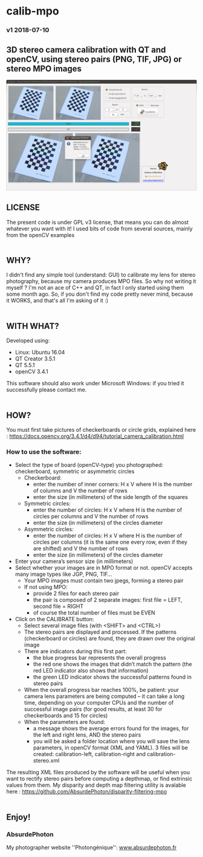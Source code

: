 # calib-mpo
### v1 2018-07-10
## 3D stereo camera calibration with QT and openCV, using stereo pairs (PNG, TIF, JPG) or stereo MPO images

![Screenshot](screenshot.jpg)


## LICENSE

The present code is under GPL v3 license, that means you can do almost whatever you want
with it!
I used bits of code from several sources, mainly from the openCV examples
<br/>
<br/>

## WHY?

I didn't find any simple tool (understand: GUI) to calibrate my lens for stereo photography, because my camera produces MPO files. So why not writing it myself ?
I'm not an ace of C++ and QT, in fact I only started using them some month ago. So, if you don't find my code pretty never mind, because it WORKS, and that's all I'm asking of it :)
<br/>
<br/>

## WITH WHAT?

Developed using:
* Linux: Ubuntu	16.04
* QT Creator 3.5.1
* QT 5.5.1
* openCV 3.4.1

This software should also work under Microsoft Windows: if you tried it successfully please contact me.
<br/>
<br/>

## HOW?

You must first take pictures of checkerboards or circle grids, explained here : https://docs.opencv.org/3.4.1/d4/d94/tutorial_camera_calibration.html

### How to use the software:
* Select the type of board (openCV-type) you photographed: checkerboard, symmetric or asymmetric circles
  * Checkerboard:
    * enter the number of inner corners: H x V where H  is the number of columns and V the number of rows
    * enter the size (in millimeters) of the side length of the squares
  * Symmetric circles:
    * enter the number of circles: H x V where H  is the number of circles per columns and V the number of rows
    * enter the size (in millimeters) of the circles diameter
  * Asymmetric circles:
    * enter the number of circles: H x V where H  is the number of circles per columns (it is the same one every row, even if they are shifted) and V the number of rows
    * enter the size (in millimeters) of the circles diameter
* Enter your camera’s sensor size (in millimeters)
* Select whether your images are in MPO format or not. openCV accepts many image types like JGP, PNG, TIF…
  * Your MPO images must contain two jpegs, forming a stereo pair
  * If not using MPO:
    * provide 2 files for each stereo pair
    * the pair is composed of 2 separate images: first file = LEFT, second file = RIGHT
    * of course the total number of files must be EVEN
* Click on the CALIBRATE button:
  * Select several image files (with  &lt;SHIFT&gt; and &lt;CTRL&gt;)
  * The stereo pairs are displayed and processed. If the patterns (checkerboard or circles) are found, they are drawn over the original image
  * There are indicators during this first part: 
    * the blue progress bar represents the overall progress
    * the red one shows the images that didn’t match the pattern (the red LED indicator also shows that information)
    * the green LED indicator shows the successful patterns found in stereo pairs
  * When the overall progress bar reaches 100%, be patient: your camera lens parameters are being computed – it can take a long time, depending on your computer CPUs and the number of successful image pairs (for good results, at least 30 for checkerboards and 15 for circles)
  * When the parameters are found:
    * a message shows the average errors found for the images, for the left and right lens, AND the stereo pairs
    * you will be asked a folder location where you will save the lens parameters, in openCV format (XML and YAML). 3 files will be created: calibration-left, calibration-right and calibration-stereo.xml

The resulting XML files produced by the software will be useful when you want to rectify stereo pairs before computing a depthmap, or find extrinsic values from them. My disparity and depth map filtering utility is avalable here : https://github.com/AbsurdePhoton/disparity-filtering-mpo
<br/>
<br/>

## Enjoy!

### AbsurdePhoton
My photographer website ''Photongénique'': www.absurdephoton.fr
